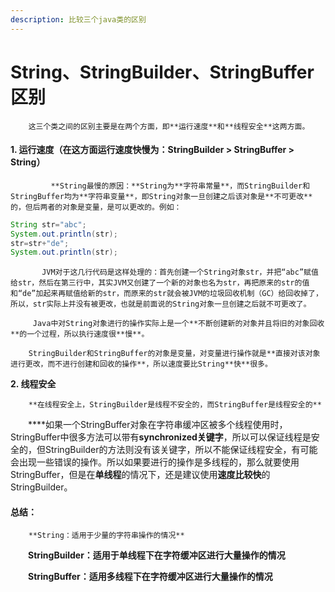 ```yaml
---
description: 比较三个java类的区别
---
```


# String、StringBuilder、StringBuffer区别

        这三个类之间的区别主要是在两个方面，即**运行速度**和**线程安全**这两方面。

#### 1. 运行速度（**在这方面运行速度快慢为：StringBuilder &gt; StringBuffer &gt; String**）

             **String最慢的原因：**String为**字符串常量**，而StringBuilder和StringBuffer均为**字符串变量**，即String对象一旦创建之后该对象是**不可更改**的，但后两者的对象是变量，是可以更改的。例如：

```java
String str="abc";
System.out.println(str);
str=str+"de";
System.out.println(str);
```

           JVM对于这几行代码是这样处理的：首先创建一个String对象str，并把“abc”赋值给str，然后在第三行中，其实JVM又创建了一个新的对象也名为str，再把原来的str的值和“de”加起来再赋值给新的str，而原来的str就会被JVM的垃圾回收机制（GC）给回收掉了，所以，str实际上并没有被更改，也就是前面说的String对象一旦创建之后就不可更改了。

         Java中对String对象进行的操作实际上是一个**不断创建新的对象并且将旧的对象回收**的一个过程，所以执行速度很**慢**。                     

        StringBuilder和StringBuffer的对象是变量，对变量进行操作就是**直接对该对象进行更改，而不进行创建和回收的操作**，所以速度要比String**快**很多。

 **2. 线程安全**

        **在线程安全上，StringBuilder是线程不安全的，而StringBuffer是线程安全的**

　　****如果一个StringBuffer对象在字符串缓冲区被多个线程使用时，StringBuffer中很多方法可以带有**synchronized关键字**，所以可以保证线程是安全的，但StringBuilder的方法则没有该关键字，所以不能保证线程安全，有可能会出现一些错误的操作。所以如果要进行的操作是多线程的，那么就要使用StringBuffer，但是在**单线程**的情况下，还是建议使用**速度比较快**的StringBuilder。

#### 总结：

        **String：适用于少量的字符串操作的情况**

　　**StringBuilder：适用于单线程下在字符缓冲区进行大量操作的情况**

　　**StringBuffer：适用多线程下在字符缓冲区进行大量操作的情况**

